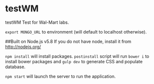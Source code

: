 # testWM

testWM Test for Wal-Mart labs.

`export MONGO_URL` to environment (will default to localhost otherwise).

##Built on Node.js v5.8
If you do not have node, install it from http://nodejs.org/

`npm install` will install packages.
`postinstall` script will run `bower i` to install bower packages and `gulp dev` to generate CSS and populate database.

`npm start` will launch the server to run the application.
